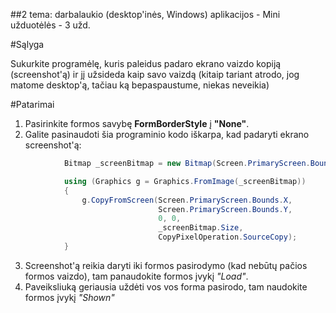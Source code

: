 ﻿##2 tema: darbalaukio (desktop'inės, Windows) aplikacijos - Mini užduotėlės - 3 užd.

#Sąlyga

Sukurkite programėlę, kuris paleidus padaro ekrano vaizdo kopiją (screenshot'ą) ir jį užsideda kaip savo vaizdą (kitaip tariant atrodo, jog matome desktop'ą, tačiau ką bepaspaustume, niekas neveikia)

#Patarimai

1. Pasirinkite formos savybę **FormBorderStyle** į **"None"**.
2. Galite pasinaudoti šia programinio kodo iškarpa, kad padaryti ekrano screenshot'ą:
	
```csharp	
            Bitmap _screenBitmap = new Bitmap(Screen.PrimaryScreen.Bounds.Width, Screen.PrimaryScreen.Bounds.Height);

            using (Graphics g = Graphics.FromImage(_screenBitmap))
            {
                g.CopyFromScreen(Screen.PrimaryScreen.Bounds.X,
                                 Screen.PrimaryScreen.Bounds.Y,
                                 0, 0,
                                 _screenBitmap.Size,
                                 CopyPixelOperation.SourceCopy);
            }     
```	
	
3. Screenshot'ą reikia daryti iki formos pasirodymo (kad nebūtų pačios formos vaizdo), tam panaudokite formos įvykį *"Load"*.
4. Paveiksliuką geriausia uždėti vos vos forma pasirodo, tam naudokite formos įvykį *"Shown"*
